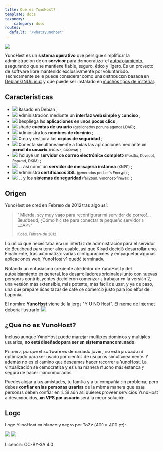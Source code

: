 ```yaml
---
title: Qué es YunoHost?
template: docs
taxonomy:
    category: docs
routes:
  default: '/whatsyunohost'
---
```


![](image://YunoHost_logo_vertical.png?resize=400&id=ynhlogo)

YunoHost es un **sistema operativo** que persigue simplificar la administración de un **servidor** para democratizar el [autoalojamiento](/selfhosting), asegurando que se mantiene fiable, seguro, ético y ligero. Es un proyecto de software libre mantenido exclusivamente por voluntariado. Técnicamente se le puede considerar como una distribución basada en [Debian GNU/Linux](https://debian.org) y que puede ser instalado en [muchos tipos de material](/install).

## Características

- ![](image://icon-debian.png?resize=32&classes=inline) Basado en Debian ;
- ![](image://icon-tools.png?resize=32&classes=inline) Administración mediante un **interfaz web simple y conciso** ;
- ![](image://icon-package.png?resize=32&classes=inline) Despliega las **aplicaciones en unos pocos clics** ;
- ![](image://icon-users.png?resize=32&classes=inline) añade **cuentas de usuario** <small>(gestionados por una agenda LDAP)</small>;
- ![](image://icon-globe.png?resize=32&classes=inline) Administra los **nombres de dominio** ;
- ![](image://icon-medic.png?resize=32&classes=inline) Crea y restaura las **copias de seguridad** ;
- ![](image://icon-door.png?resize=32&classes=inline) Conecta simultáneamente a todas las aplicaciones mediante un **portal de usuario** <small>(NGINX, SSOwat)</small> ;
- ![](image://icon-mail.png?resize=32&classes=inline) Incluye un **servidor de correo electrónico completo** <small>(Postfix, Dovecot, Rspamd, DKIM)</small> ;
- ![](image://icon-messaging.png?resize=32&classes=inline) … así como un **servidor de mensajería instanea** <small>(XMPP)</small> ;
- ![](image://icon-lock.png?resize=32&classes=inline) Administra **certificados SSL** <small>(generados por Let's Encrypt)</small> ;
- ![](image://icon-shield.png?resize=32&classes=inline) … y los **sistemas de seguridad** <small>(fail2ban, yunohost-firewall)</small> ;

## Origen

YunoHost se creó en Febrero de 2012 tras algo así:

 <blockquote><p>"¡Mierda, soy muy vago para reconfigurar mi servidor de correo!… Beudbeud, ¿Cómo  hiciste para conectar tu pequeño servidor a LDAP?"</p>
<small>Kload, Febrero de 2012</small></blockquote>

Lo único que necesitaba era un interfaz de administración para el servidor de Beudbeud para tener algo usable, así que Kload decidió desarrollar uno. Finalmente, tras automatizar varias configuraciones y empaquetar algunas aplicaciones web, YunoHost v1 quedó terminado.

Notando un entusiasmo creciente alrededor de YunoHost y del autoalojamiento en general, los desarrolladores originales junto con nuevas personas contribuyentes decidieron comenzar a trabajar en la versión 2, una versión más extensible, más potente, más fácil de usar, y ya de paso, una que prepare ricas tazas de café de comercio justo para los elfos de Laponia.

El nombre **YunoHost** viene de la jerga "Y U NO Host". El [meme de Internet ](https://en.wikipedia.org/wiki/Internet_meme) debería ilustrarlo:
![](image://dude_yunohost.jpg)

## ¿Qué no es YunoHost?

Incluso aunque YunoHost puede manejar multiples dominios y multiples usuarios, **no está diseñado para ser un sistema mancomunado**.

Primero, porque el software es demasiado joven, no está probado ni optimizado para ser usado por cientos de usuarios simultáneamente. Y además no es el camino que deseamos hacer recorrer a YunoHost. La virtualización se democratiza y es una manera mucho más estanca y segura de hacer mancomunados.

Puedes alojar a tus amistades, tu familia y a tu compañía sin problema, pero debes **confiar en las personas usarias** de la misma manera que esas personas deben confiar en tí. Si aún así quieres proveer servicios YunoHost a desconocidos, **un VPS por usuario** será la mejor solución.

## Logo

Logo YunoHost en blanco y negro por ToZz (400 × 400 px):

![](image://ynh_logo_black_300dpi.png?resize=220)
![](image://ynh_logo_white_300dpi.png?resize=220&id=whitelogo)

Licencia: CC-BY-SA 4.0
